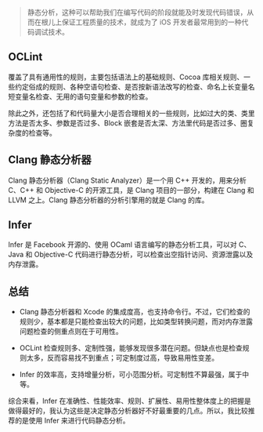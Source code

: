 > 静态分析，这种可以帮助我们在编写代码的阶段就能及时发现代码错误，从而在根儿上保证工程质量的技术，就成为了 iOS 开发者最常用到的一种代码调试技术。

## OCLint

覆盖了具有通用性的规则，主要包括语法上的基础规则、Cocoa 库相关规则、一些约定俗成的规则、各种空语句检查、是否按新语法改写的检查、命名上长变量名短变量名检查、无用的语句变量和参数的检查。

除此之外，还包括了和代码量大小是否合理相关的一些规则，比如过大的类、类里方法是否太多、参数是否过多、Block 嵌套是否太深、方法里代码是否过多、圈复杂度的检查等。

## Clang 静态分析器

Clang 静态分析器（Clang Static Analyzer）是一个用 C++ 开发的，用来分析 C、C++ 和 Objective-C 的开源工具，是 Clang 项目的一部分，构建在 Clang 和 LLVM 之上。Clang 静态分析器的分析引擎用的就是 Clang 的库。

## Infer

Infer 是 Facebook 开源的、使用 OCaml 语言编写的静态分析工具，可以对 C、Java 和 Objective-C 代码进行静态分析，可以检查出空指针访问、资源泄露以及内存泄露。

## 总结

* Clang 静态分析器和 Xcode 的集成度高，也支持命令行。不过，它们检查的规则少，基本都是只能检查出较大的问题，比如类型转换问题，而对内存泄露问题检查的侧重点则在于可用性。

* OCLint 检查规则多、定制性强，能够发现很多潜在问题。但缺点也是检查规则太多，反而容易找不到重点；可定制度过高，导致易用性变差。

* Infer 的效率高，支持增量分析，可小范围分析。可定制性不算最强，属于中等。

综合来看，Infer 在准确性、性能效率、规则、扩展性、易用性整体度上的把握是做得最好的，我认为这些是决定静态分析器好不好最重要的几点。所以，我比较推荐的是使用 Infer 来进行代码静态分析。


